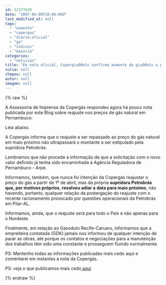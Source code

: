 ```yaml
---
id: 12377628
date: "2007-04-09T18:06:00Z"
last_modified_at: null
tags:
  - "aumento"
  - "copergas"
  - "diario-oficial"
  - "ga"
  - "indices"
  - "maioria"
categories:
  - "noticias"
title: "Em nota oficial, Coperg\u00e1s confirma aumento do g\u00e1s a partir de maio, mas omite \u00edndice"
sutia: null
chapeu: null
autor: null
imagem: null
---
```

{% raw %}
<p><P>A Assessoria de Imprensa da Copergás respondeu agora há pouco nota publicada por este Blog sobre reajuste nos preços de gás natural em Pernambuco: </P></p>
<p><P>Leia abaixo.</P></p>
<p><P>A Copergás informa que o reajuste a ser repassado ao preço do gás natural em maio próximo não ultrapassará o montante a ser estipulado pela supridora Petrobrás.</P></p>
<p><P>Lembramos que não procede a informação de que a solicitação com o novo valor definido já tenha sido encaminhada à Agência Reguladora de Pernambuco - Arpe.</P></p>
<p><P>Informamos, também, que nunca foi intenção da Copergás reajustar o preço do gás a partir de 1º de abril, mas da própria <STRONG>supridora Petrobrás que, por motivos próprios</STRONG>, <STRONG>resolveu adiar a</STRONG> <STRONG>data para maio próximo</STRONG>, não havendo, portanto, qualquer relação da postergação do reajuste com o recente racionamento provocado por questões operacionais da Petrobrás em Pilar-AL. </P></p>
<p><P>Informamos, ainda, que o reajuste será para todo o País e não apenas para o Nordeste.</P></p>
<p><P>Finalmente, em relação ao Gasoduto Recife-Caruaru, informamos que a empreiteira contatada (GDK) jamais nos informou de qualquer intenção de parar as obras, até porque os contatos e negociações para a manutenção dos trabalhos têm sido uma constante e prosseguem fluindo normalmente.</P></p>
<p><P>PS: Mantenho todas as informações publicadas mais cedo aqui e comentarei em instantes a&nbsp;nota da Copergás.</P></p>
<p><P>PS: veja o que publicamos mais cedo<A href=\"https://jc3.uol.com.br/blogs/blogdejamildo/2007/04/09/index.php#6728\"> aqui</A></P> </p>
{% endraw %}